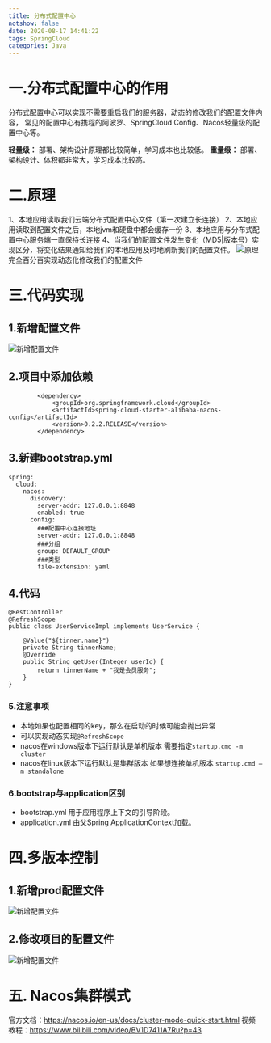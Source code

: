 ```yaml
---
title: 分布式配置中心
notshow: false
date: 2020-08-17 14:41:22
tags: SpringCloud
categories: Java
---
```

<meta name="referrer" content="no-referrer" />

# 一.分布式配置中心的作用
分布式配置中心可以实现不需要重启我们的服务器，动态的修改我们的配置文件内容，
常见的配置中心有携程的阿波罗、SpringCloud Config、Nacos轻量级的配置中心等。

**轻量级：** 部署、架构设计原理都比较简单，学习成本也比较低。
**重量级：** 部署、架构设计、体积都非常大，学习成本比较高。

 

# 二.原理
1、本地应用读取我们云端分布式配置中心文件（第一次建立长连接）
2、本地应用读取到配置文件之后，本地jvm和硬盘中都会缓存一份
3、本地应用与分布式配置中心服务端一直保持长连接
4、当我们的配置文件发生变化（MD5|版本号）实现区分，将变化结果通知给我们的本地应用及时地刷新我们的配置文件。
![原理](分布式配置中心/分布式配置中心原理.jpg)
完全百分百实现动态化修改我们的配置文件

# 三.代码实现
## 1.新增配置文件
![新增配置文件](分布式配置中心/1.jpg)

## 2.项目中添加依赖
```
        <dependency>
            <groupId>org.springframework.cloud</groupId>
            <artifactId>spring-cloud-starter-alibaba-nacos-config</artifactId>
            <version>0.2.2.RELEASE</version>
        </dependency>
```

## 3.新建bootstrap.yml
```
spring:
  cloud:
    nacos:
      discovery:
        server-addr: 127.0.0.1:8848
        enabled: true
      config:
        ###配置中心连接地址
        server-addr: 127.0.0.1:8848
        ###分组
        group: DEFAULT_GROUP
        ###类型
        file-extension: yaml
```

## 4.代码
```
@RestController
@RefreshScope
public class UserServiceImpl implements UserService {

    @Value("${tinner.name}")
    private String tinnerName;
    @Override
    public String getUser(Integer userId) {
        return tinnerName + "我是会员服务";
    }
}
```

### 5.注意事项
- 本地如果也配置相同的key，那么在启动的时候可能会抛出异常
- 可以实现动态实现`@RefreshScope`
- nacos在windows版本下运行默认是单机版本 需要指定`startup.cmd -m cluster`
- nacos在linux版本下运行默认是集群版本 如果想连接单机版本 `startup.cmd –m standalone`

### 6.bootstrap与application区别
- bootstrap.yml 用于应用程序上下文的引导阶段。
- application.yml 由父Spring ApplicationContext加载。

# 四.多版本控制

## 1.新增prod配置文件
![新增配置文件](分布式配置中心/2.jpg)

## 2.修改项目的配置文件
![新增配置文件](分布式配置中心/3.jpg)

# 五. Nacos集群模式
官方文档：https://nacos.io/en-us/docs/cluster-mode-quick-start.html
视频教程：https://www.bilibili.com/video/BV1D7411A7Ru?p=43
